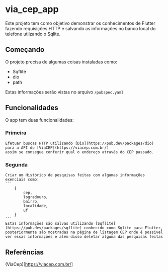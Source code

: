 # via_cep_app

Este projeto tem como objetivo demonstrar os conhecimentos de Flutter fazendo requisições HTTP e salvando as informações no banco local do telefone utilzando o Sqlite.

## Começando

O projeto precisa de algumas coisas instaladas como:

- Sqflite
- dio
- path

Estas informações serão vistas no arquivo
``` /pubspec.yaml ```


## Funcionalidades

O app tem duas funcionalidades:

### Primeira
    Efetuar buscas HTTP utilizando [Dio](https://pub.dev/packages/dio) para a API do [ViaCEP](https://viacep.com.br/)
    assim se consegue conferir qual o endereço através do CEP passado.

### Segunda
    Criar um Histórico de pesquisas feitas com algumas informações exenciais como:
    ``` 
        {
            cep,
            logradouro,
            bairro,
            localidade,
            uf
        }
    ```
    Estas informações são salvas utilizando [Sqflite](https://pub.dev/packages/sqflite) conhecido como Sqlite para Flutter, 
    posteriormente são mostradas na página de listagem CEP onde é possivel ver essas informações e além disso deletar alguma das pesquisas feitas

## Referências
(ViaCep)[https://viacep.com.br/]
